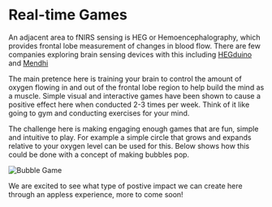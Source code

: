 # Real-time Games

 An adjacent area to fNIRS sensing is HEG or Hemoencephalography, which provides frontal lobe measurement of changes in blood flow. There are few companies exploring brain sensing devices with this including [HEGduino](https://www.hegalpha.com/) and [Mendhi](https://www.kickstarter.com/projects/mendi/mendi-natural-brain-training-anytime-anywhere-anyone)

 The main pretence here is training your brain to control the amount of oxygen flowing in and out of the frontal lobe region to help build the mind as a muscle. Simple visual and interactive games have been shown to cause a positive effect here when conducted 2-3 times per week. Think of it like going to gym and conducting exercises for your mind.

 The challenge here is making engaging enough games that are fun, simple and intuitive to play. For example a simple circle that grows and expands relative to your oxygen level can be used for this. Below shows how this could be done with a concept of making bubbles pop. 

![Bubble Game](https://cdn.shopify.com/s/files/1/0304/7905/7027/files/bubblegame.png?v=1588955566)

 We are excited to see what type of postive impact we can create here through an appless experience, more to come soon!